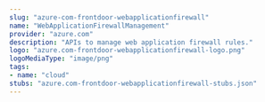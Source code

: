```yaml
---
slug: "azure-com-frontdoor-webapplicationfirewall"
name: "WebApplicationFirewallManagement"
provider: "azure.com"
description: "APIs to manage web application firewall rules."
logo: "azure.com-frontdoor-webapplicationfirewall-logo.png"
logoMediaType: "image/png"
tags:
- name: "cloud"
stubs: "azure.com-frontdoor-webapplicationfirewall-stubs.json"
---
```

